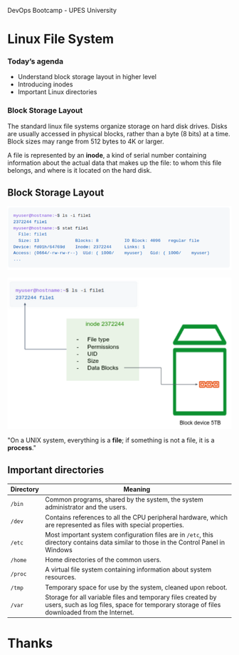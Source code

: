 [comment]: # (mdslides presentation.md --include media)

[comment]: # (THEME = white)
[comment]: # (CODE_THEME = base16/zenburn)
[comment]: # (The list of themes is at https://revealjs.com/themes/)
[comment]: # (The list of code themes is at https://highlightjs.org/)

[comment]: # (controls: true)
[comment]: # (keyboard: true)
[comment]: # (markdown: { smartypants: true })
[comment]: # (hash: false)
[comment]: # (respondToHashChanges: false)
[comment]: # (width: 1500)
[comment]: # (height: 1000)


DevOps Bootcamp - UPES University

# Linux File System

[comment]: # (!!!)

### Today’s agenda

- Understand block storage layout in higher level
- Introducing inodes
- Important Linux directories


[comment]: # (!!!)

### Block Storage Layout

The standard linux file systems organize storage on hard disk drives. Disks are usually accessed in physical blocks, rather than a byte (8 bits) at a time. Block sizes may range from 512 bytes to 4K or larger.

A file is represented by an **inode**, a kind of serial number containing information about the actual data that makes up the file: to whom this file belongs, and where is it located on the hard disk.

[comment]: # (!!!)

## Block Storage Layout

![](media/inode2.png)

![](media/inode1.png)

[comment]: # (!!!)

"On a UNIX system, everything is a **file**; if something is not a file, it is a **process**."


[comment]: # (!!!)

## Important directories


| Directory      | Meaning |
| -----------   | ----------- |
| `/bin`        | Common programs, shared by the system, the system administrator and the users.       |
| `/dev`        | Contains references to all the CPU peripheral hardware, which are represented as files with special properties.       |
| `/etc`        | Most important system configuration files are in `/etc`, this directory contains data similar to those in the Control Panel in Windows      |
| `/home`       | Home directories of the common users.        |
| `/proc`       | A virtual file system containing information about system resources.        |
| `/tmp`        | Temporary space for use by the system, cleaned upon reboot.      |
| `/var`        | Storage for all variable files and temporary files created by users, such as log files, space for temporary storage of files downloaded from the Internet.      |


[comment]: # (!!! width: 2000)

# Thanks


[comment]: # (!!! data-background-color="aquamarine")
